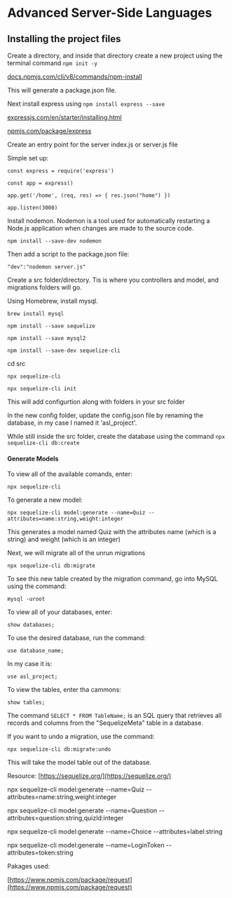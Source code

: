 # Advanced Server-Side Languages

## Installing the project files

Create a directory, and inside that directory create a new project using the terminal command `npm init -y`

[docs.npmjs.com/cli/v8/commands/npm-install](https://docs.npmjs.com/cli/v8/commands/npm-install)

This will generate a package.json file.

Next install express using `npm install express --save`

[expressjs.com/en/starter/installing.html ](https://expressjs.com/en/starter/installing.html)

[npmjs.com/package/express](https://www.npmjs.com/package/express)


Create an entry point for the server index.js or server.js file

Simple set up: 

`const express = require('express')`

`const app = express()`

`app.get('/home', (req, res) => {
    res.json("home")
})`

`app.listen(3000)`

Install nodemon. Nodemon is a tool used for automatically restarting a Node.js application when changes are made to the source code.

`npm install --save-dev nodemon`

Then add a script to the package.json file:

`"dev":"nodemon server.js"`


Create a src folder/directory. Tis is where you controllers and model, and migrations folders will go.

Using Homebrew, install mysql.

`brew install mysql`

`npm install --save sequelize`

`npm install --save mysql2`

`npm install --save-dev sequelize-cli`

cd src

`npx sequelize-cli`

`npx sequelize-cli init`

This will add configurtion along with folders in your src folder

In the new config folder, update the config.json file by renaming the database, in my case I named it 'asl_project'.

While still inside the src folder, create the database using the command `npx sequelize-cli db:create`

#### Generate Models
To view all of the available comands, enter:

`npx sequelize-cli`

To generate a new model:

`npx sequelize-cli model:generate --name=Quiz --attributes=name:string,weight:integer`

This generates a model named Quiz with the attributes name (which is a string) and weight (which is an integer)

Next, we will migrate all of the unrun migrations

`npx sequelize-cli db:migrate` 


To see this new table created by the migration command, go into MySQL using the command:

`mysql -uroot`

To view all of your databases, enter:

`show databases;`

To use the desired database, run the command:

`use database_name;`

In my case it is:

`use asl_project;`

To view the tables, enter tha cammons:

`show tables;`


The command `SELECT * FROM TableName;` is an SQL query that retrieves all records and columns from the "SequelizeMeta" table in a database.

If you want to undo a migration, use the command:

`npx sequelize-cli db:migrate:undo` 

 This will take the model table out of the database.
 
 Resource: 
 [https://sequelize.org/](https://sequelize.org/)
 
 
npx sequelize-cli model:generate --name=Quiz --attributes=name:string,weight:integer

npx sequelize-cli model:generate --name=Question --attributes=question:string,quizId:integer

npx sequelize-cli model:generate --name=Choice --attributes=label:string

npx sequelize-cli model:generate --name=LoginToken --attributes=token:string


Pakages used:

[https://www.npmjs.com/package/request](https://www.npmjs.com/package/request)
